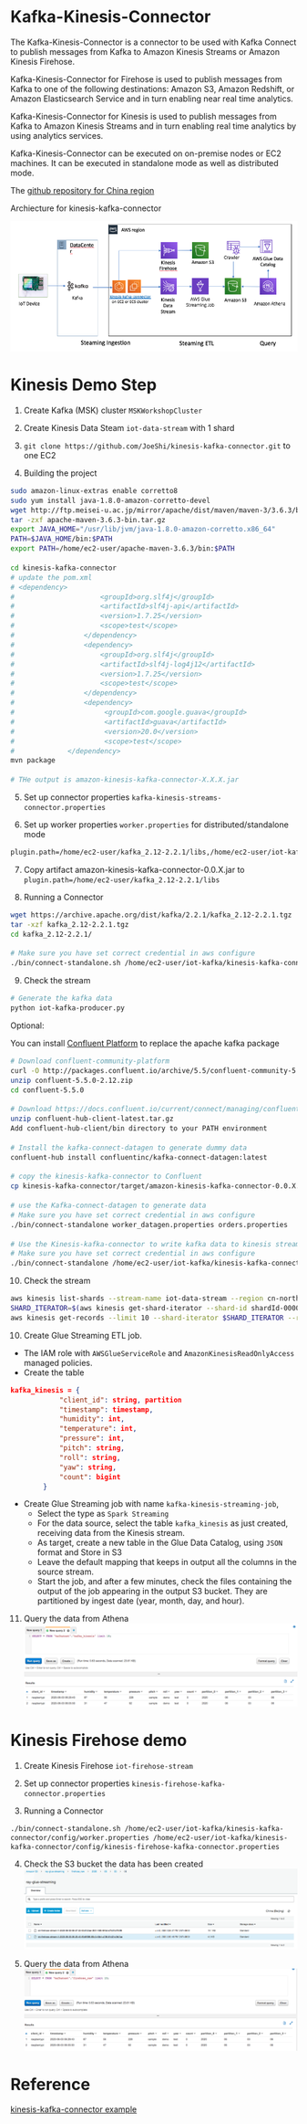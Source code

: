 # Kafka-Kinesis-Connector

The Kafka-Kinesis-Connector is a connector to be used with Kafka Connect to publish messages from Kafka to Amazon Kinesis Streams or Amazon Kinesis Firehose.

Kafka-Kinesis-Connector for Firehose is used to publish messages from Kafka to one of the following destinations: Amazon S3, Amazon Redshift, or Amazon Elasticsearch Service and in turn enabling near real time analytics.

Kafka-Kinesis-Connector for Kinesis is used to publish messages from Kafka to Amazon Kinesis Streams and in turn enabling real time analytics by using analytics services.

Kafka-Kinesis-Connector can be executed on on-premise nodes or EC2 machines. It can be executed in standalone mode as well as distributed mode.

The [github repository for China region](https://github.com/JoeShi/kinesis-kafka-connector/tree/cn-region-support)

Archiecture for kinesis-kafka-connector

![kinesis-kafka-connector](media/kinesis-kafka-connector.png)

# Kinesis Demo Step
1. Create Kafka (MSK) cluster `MSKWorkshopCluster`


2. Create Kinesis Data Steam `iot-data-stream` with 1 shard

3. `git clone https://github.com/JoeShi/kinesis-kafka-connector.git` to one EC2

4. Building the project
```bash
sudo amazon-linux-extras enable corretto8
sudo yum install java-1.8.0-amazon-corretto-devel
wget http://ftp.meisei-u.ac.jp/mirror/apache/dist/maven/maven-3/3.6.3/binaries/apache-maven-3.6.3-bin.tar.gz
tar -zxf apache-maven-3.6.3-bin.tar.gz
export JAVA_HOME="/usr/lib/jvm/java-1.8.0-amazon-corretto.x86_64"
PATH=$JAVA_HOME/bin:$PATH
export PATH=/home/ec2-user/apache-maven-3.6.3/bin:$PATH

cd kinesis-kafka-connector
# update the pom.xml
# <dependency>
#                     <groupId>org.slf4j</groupId>
#                     <artifactId>slf4j-api</artifactId>
#                     <version>1.7.25</version>
#                     <scope>test</scope>
#                 </dependency>
#                 <dependency>
#                     <groupId>org.slf4j</groupId>
#                     <artifactId>slf4j-log4j12</artifactId>
#                     <version>1.7.25</version>
#                     <scope>test</scope>
#                 </dependency>
#                 <dependency>
#                      <groupId>com.google.guava</groupId>
#                      <artifactId>guava</artifactId>
#                      <version>20.0</version>
#                      <scope>test</scope>
#             </dependency>
mvn package

# THe output is amazon-kinesis-kafka-connector-X.X.X.jar
```

5. Set up connector properties `kafka-kinesis-streams-connector.properties`

6. Set up worker properties `worker.properties` for distributed/standalone mode
```bash
plugin.path=/home/ec2-user/kafka_2.12-2.2.1/libs,/home/ec2-user/iot-kafka/kinesis-kafka-connector/target
```

7. Copy artifact amazon-kinesis-kafka-connector-0.0.X.jar to `plugin.path=/home/ec2-user/kafka_2.12-2.2.1/libs`

8. Running a Connector
```bash
wget https://archive.apache.org/dist/kafka/2.2.1/kafka_2.12-2.2.1.tgz
tar -xzf kafka_2.12-2.2.1.tgz
cd kafka_2.12-2.2.1/

# Make sure you have set correct credential in aws configure
./bin/connect-standalone.sh /home/ec2-user/iot-kafka/kinesis-kafka-connector/config/worker.properties /home/ec2-user/iot-kafka/kinesis-kafka-connector/config/kinesis-streams-kafka-connector.properties
```

9. Check the stream
```bash
# Generate the kafka data
python iot-kafka-producer.py
```

Optional:

You can install [Confluent Platform](https://docs.confluent.io/current/installation/installing_cp/zip-tar.html#get-the-software) to replace the apache kafka package

```bash
# Download confluent-community-platform
curl -O http://packages.confluent.io/archive/5.5/confluent-community-5.5.0-2.12.zip
unzip confluent-5.5.0-2.12.zip
cd confluent-5.5.0

# Download https://docs.confluent.io/current/connect/managing/confluent-hub/client.html
unzip confluent-hub-client-latest.tar.gz
Add confluent-hub-client/bin directory to your PATH environment

# Install the kafka-connect-datagen to generate dummy data
confluent-hub install confluentinc/kafka-connect-datagen:latest

# copy the kinesis-kafka-connector to Confluent
cp kinesis-kafka-connector/target/amazon-kinesis-kafka-connector-0.0.X.jar $CONFLUENT_HOME/share/java/kafka/

# use the Kafka-connect-datagen to generate data
# Make sure you have set correct credential in aws configure
./bin/connect-standalone worker_datagen.properties orders.properties

# Use the Kinesis-kafka-connector to write kafka data to kinesis stream
# Make sure you have set correct credential in aws configure
./bin/connect-standalone /home/ec2-user/iot-kafka/kinesis-kafka-connector/config/worker.properties /home/ec2-user/iot-kafka/kinesis-kafka-connector/config/kinesis-streams-kafka-connector.properties
```

10. Check the stream
```bash
aws kinesis list-shards --stream-name iot-data-stream --region cn-north-1
SHARD_ITERATOR=$(aws kinesis get-shard-iterator --shard-id shardId-000000000000 --shard-iterator-type LATEST --stream-name iot-data-stream --query 'ShardIterator' --region cn-north-1)
aws kinesis get-records --limit 10 --shard-iterator $SHARD_ITERATOR --region cn-north-1
```

10. Create Glue Streaming ETL job. 

- The IAM role with `AWSGlueServiceRole` and `AmazonKinesisReadOnlyAccess` managed policies. 
- Create the table
```json
kafka_kinesis = {
            "client_id": string, partition
            "timestamp": timestamp,
            "humidity": int,
            "temperature": int,
            "pressure": int,
            "pitch": string,
            "roll": string,
            "yaw": string,
            "count": bigint
        }
```   
- Create Glue Streaming job with name `kafka-kinesis-streaming-job`, 
    - Select the type as `Spark Streaming` 
    - For the data source, select the table `kafka_kinesis` as just created, receiving data from the Kinesis stream.
    - As target, create a new table in the Glue Data Catalog, using `JSON` format and Store in S3
    - Leave the default mapping that keeps in output all the columns in the source stream. 
    - Start the job, and after a few minutes, check the files containing the output of the job appearing in the output S3 bucket. They are partitioned by ingest date (year, month, day, and hour).

11. Query the data from Athena
![kinesis-kafka-connector-kinesis-athena](media/kinesis-kafka-connector-kinesis-athena.png)

# Kinesis Firehose demo
1. Create Kinesis Firehose `iot-firehose-stream`

2. Set up connector properties `kinesis-firehose-kafka-connector.properties`

3. Running a Connector
```
./bin/connect-standalone.sh /home/ec2-user/iot-kafka/kinesis-kafka-connector/config/worker.properties /home/ec2-user/iot-kafka/kinesis-kafka-connector/config/kinesis-firehose-kafka-connector.properties
```

4. Check the S3 bucket the data has been created
![kinesis-kafka-connector-firehose-s3](media/kinesis-kafka-connector-firehose-s3.png)

5. Query the data from Athena
![kinesis-kafka-connector-firehose-athena](media/kinesis-kafka-connector-firehose-athena.png)

# Reference
[kinesis-kafka-connector example](https://github.com/JoeShi/kafka-realtime-data-processing#kinesis-kafka-connector-%E5%AE%9E%E4%BE%8B)